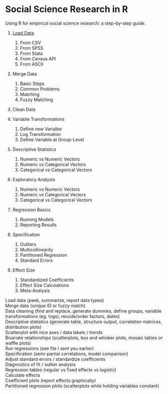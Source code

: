 # Social Science Research in R

Using R for empirical social science research: a step-by-step guide.

1. [Load Data](Step01_Load_Data.md)
    1. From CSV
    1. From SPSS
    1. From Stata
    1. From Census API
    1. From ASCII
    
2. Merge Data
    1. Basic Steps
    1. Common Problems
    1. Matching
    1. Fuzzy Matching
    
3. Clean Data

4. Variable Transformations
    1. Define new Varialbe
    1. Log Transformation
    1. Define Variable at Group-Level
    
5. Descriptive Statistics
    1. Numeric vs Numeric Vectors
    1. Numeric vs Categorical Vectors
    1. Categorical vs Categorical Vectors
    
6. Exploratory Analysis
    1. Numeric vs Numeric Vectors
    1. Numeric vs Categorical Vectors
    1. Categorical vs Categorical Vectors
    
7. Regression Basics
    1. Running Models
    1. Reporting Results
    
8. Specification
    1. Outliers
    1. Multicollinearity
    1. Partitioned Regression
    1. Standard Errors
    
9. Effect Size
    1. Standardized Coefficients
    1. Effect Size Calculations
    1. Meta-Analysis
    














Load data (peek, summarize, report data types)  
Merge data (unique ID or fuzzy match)  
Data cleaning (find and replace, generate dummies, define groups, variable transformations (eg. logs), recode/order factors, dates)  
Descriptive statistics (generate table, structure output, correlation matrices, distribution plots)  
Scatterplot with nice axes / data labels / trends  
Bivariate relationships (scatterplots, box and whisker plots, mosaic tables or waffle plots)  
Run regressions (see file I sent you earlier)  
Specification (semi-partial correlations, model comparison)  
Adjust standard errors / standardize coefficients  
Diagnostics of fit / outlier analysis  
Regression tables (regular vs fixed effects vs logistic)  
Calculate effects  
Coefficient plots (report effects graphically)   
Partitioned regression plots (scatterplots while holding variables constant)  
